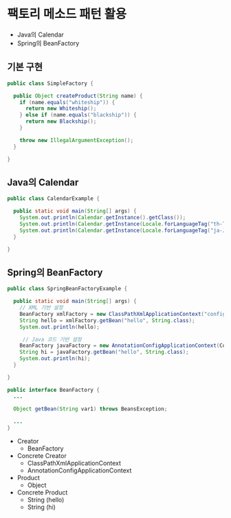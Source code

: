# 팩토리 메소드 패턴 활용

- Java의 Calendar
- Spring의 BeanFactory

## 기본 구현

```java
public class SimpleFactory {

  public Object createProduct(String name) {
    if (name.equals("whiteship")) {
      return new Whiteship();
    } else if (name.equals("blackship")) {
      return new Blackship();
    }

    throw new IllegalArgumentException();
  }

}
```

## Java의 Calendar

```java
public class CalendarExample {

  public static void main(String[] args) {
    System.out.println(Calendar.getInstance().getClass());
    System.out.println(Calendar.getInstance(Locale.forLanguageTag("th-TH-x-lvariant-TH")).getClass()); // 태국
    System.out.println(Calendar.getInstance(Locale.forLanguageTag("ja-JP-x-lvariant-JP")).getClass()); // 일본
  }

}
```

## Spring의 BeanFactory

```java
public class SpringBeanFactoryExample {

  public static void main(String[] args) {
    // XML 기반 설정
    BeanFactory xmlFactory = new ClassPathXmlApplicationContext("config.xml");
    String hello = xmlFactory.getBean("hello", String.class);
    System.out.println(hello);

     // Java 코드 기반 설정
    BeanFactory javaFactory = new AnnotationConfigApplicationContext(Config.class); 
    String hi = javaFactory.getBean("hello", String.class);
    System.out.println(hi);
  }

}
```

```java
public interface BeanFactory {
  ...

  Object getBean(String var1) throws BeansException;
  
  ...
}
```

- Creator
  - BeanFactory
- Concrete Creator
  - ClassPathXmlApplicationContext
  - AnnotationConfigApplicationContext
- Product
  - Object
- Concrete Product
  - String (hello)
  - String (hi)
